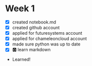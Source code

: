 # Week 1

- [x] created notebook.md
- [x] created github account
- [x] applied for futuresystems account
- [x] applied for chameleoncloud account
- [x] made sure python was up to date
- [x] :o2: learn markdown
* Learned!
